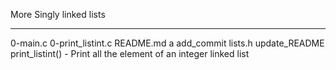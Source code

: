 


More Singly linked lists


-------------------------------------------------------


0-main.c 0-print_listint.c README.md a add_commit lists.h update_README print_listint() - Print all the element of an integer linked list



